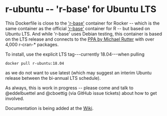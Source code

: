 
r-ubuntu -- 'r-base' for Ubuntu LTS
===================================

This Dockerfile is close to the ['r-base'](https://github.com/rocker-org/rocker/tree/master/r-base) container
for Rocker -- which is the same container as the official ['r-base'](https://hub.docker.com/_/r-base) container for R -- but based on
Ubuntu LTS.  And while 'r-base' uses Debian testing, this container is based on
the LTS release and connects to the [PPA by Michael Rutter](https://launchpad.net/~marutter/+archive/ubuntu/c2d4u3.5) with over
4,000 r-cran-* packages.

To install, use the explicit LTS tag---currently 18.04---when pulling

```
docker pull r-ubuntu:18.04
```

as we do not want to use latest (which may suggest an interim Ubuntu release
between the bi-annual LTS schedule).

As always, this is work in progress -- please come and talk to @eddelbuettel and
@cboettig (via GitHub issue tickets) about how to get involved.

Documentation is being added at the [Wiki](https://github.com/rocker-org/rocker/wiki).
